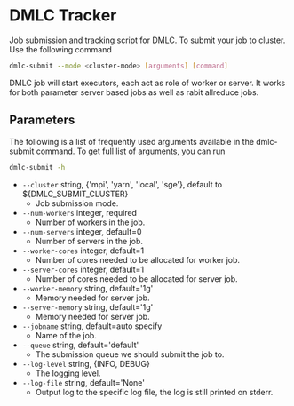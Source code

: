 DMLC Tracker
============
Job submission and tracking script for DMLC. To submit your job to cluster.
Use the following command

```bash
dmlc-submit --mode <cluster-mode> [arguments] [command]
```

DMLC job will start executors, each act as role of worker or server.
It works for both parameter server based jobs as well as rabit allreduce jobs.

Parameters
----------
The following is a list of frequently used arguments available in the dmlc-submit command.
To get full list of arguments, you can run
```bash
dmlc-submit -h
```

- ```--cluster``` string, {'mpi', 'yarn', 'local',  'sge'}, default to ${DMLC_SUBMIT_CLUSTER}
  - Job submission mode.
- ```--num-workers``` integer, required
  - Number of workers in the job.
- ```--num-servers``` integer, default=0
  - Number of servers in the job.
- ```--worker-cores``` integer, default=1
  - Number of cores needed to be allocated for worker job.
- ```--server-cores``` integer, default=1
  -  Number of cores needed to be allocated for server job.
- ```--worker-memory``` string, default='1g'
  - Memory needed for server job.
- ```--server-memory``` string, default='1g'
  - Memory needed for server job.
- ```--jobname``` string, default=auto specify
  - Name of the job.
- ```--queue``` string, default='default'
  - The submission queue we should submit the job to.
- ```--log-level``` string, {INFO, DEBUG}
  - The logging level.
- ```--log-file``` string, default='None'
  - Output log to the specific log file, the log is still printed on stderr.
